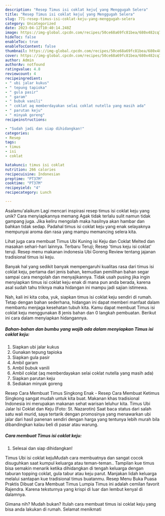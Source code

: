 ```yaml
---
description: "Resep Timus isi coklat keju{ yang Menggugah Selera"
title: "Resep Timus isi coklat keju{ yang Menggugah Selera"
slug: 771-resep-timus-isi-coklat-keju-yang-menggugah-selera
category: Uncategorized
date: 2023-04-12T10:40:14.248Z
image: https://img-global.cpcdn.com/recipes/50ce68a69fc81bea/680x482cq70/timus-isi-coklat-keju-foto-resep-utama.jpg
hideToc: false
enableToc: true
enableTocContent: false
thumbnail: https://img-global.cpcdn.com/recipes/50ce68a69fc81bea/680x482cq70/timus-isi-coklat-keju-foto-resep-utama.jpg
cover: https://img-global.cpcdn.com/recipes/50ce68a69fc81bea/680x482cq70/timus-isi-coklat-keju-foto-resep-utama.jpg
author: Admin
authorAv: notfound
ratingvalue: 4.8
reviewcount: 4
recipeingredient:
- " ubi jalar kukus"
- " tepung tapioka"
- " gula pasir"
- " garam"
- " bubuk vanili"
- " coklat aq memberdayakan selai coklat nutella yang masih ada"
- " parutan keju"
- " minyak goreng"
recipeinstructions:

- "Sudah jadi dan siap dihidangkan!"
categories:
- Resep
tags:
- timus
- isi
- coklat

katakunci: timus isi coklat 
nutrition: 266 calories
recipecuisine: Indonesian
preptime: "PT37M"
cooktime: "PT37M"
recipeyield: "4"
recipecategory: Lunch

---
```



Asalamu'alaikum Lagi mencari inspirasi resep timus isi coklat keju yang unik? Cara menyiapkannya memang Agak tidak terlalu sulit namun tidak gampang juga. Jika keliru mengolah maka hasilnya akan hambar dan bahkan tidak sedap. Padahal timus isi coklat keju yang enak selayaknya mempunyai aroma dan rasa yang mampu memancing selera kita.


Lihat juga cara membuat Timus Ubi Kuning isi Keju dan Coklat Melted dan masakan sehari-hari lainnya. Terbaru Teruji; Resep &#39;timus keju isi coklat&#39; teruji. Resep menu makanan indonesia Ubi Goreng Review tentang jajanan tradisional timus isi keju.

Banyak hal yang sedikit banyak mempengaruhi kualitas rasa dari timus isi coklat keju, pertama dari jenis bahan, kemudian pemilihan bahan segar sampai cara mengolah dan menyajikannya. Tidak usah pusing jika ingin menyiapkan timus isi coklat keju enak di mana pun anda berada, karena asal sudah tahu triknya maka hidangan ini mampu jadi sajian istimewa.


Nah, kali ini kita coba, yuk, siapkan timus isi coklat keju sendiri di rumah. Tetap dengan bahan sederhana, hidangan ini dapat memberi manfaat dalam membantu menjaga kesehatan tubuh kita. Kamu dapat membuat Timus isi coklat keju menggunakan 8 jenis bahan dan 0 langkah pembuatan. Berikut ini cara dalam menyiapkan hidangannya.

<!--inarticleads1-->

##### Bahan-bahan dan bumbu yang wajib ada dalam menyiapkan Timus isi coklat keju:

1. Siapkan  ubi jalar kukus
1. Gunakan  tepung tapioka
1. Siapkan  gula pasir
1. Ambil  garam
1. Ambil  bubuk vanili
1. Ambil  coklat (aq memberdayakan selai coklat nutella yang masih ada)
1. Siapkan  parutan keju
1. Sediakan  minyak goreng


Resep Cara Membuat Timus Singkong Enak - Resep Cara Membuat Ketimus Singkong sangat mudah untuk kita buat. Makanan khas tradisional Indonesia ini merupakan makanan sehat warisan leluhur kita. Timus Ubi Jalar Isi Coklat dan Keju (Foto: St. Nazarotin) Saat baca status dari salah satu wali murid, saya tertarik dengan promosinya yang menawarkan ubi jalar dari hasil panenan sendiri dengan harga yang tentunya lebih murah bila dibandingkan kalau beli di pasar atau warung. 

<!--inarticleads2-->

##### Cara membuat Timus isi coklat keju:


1. Selesai dan siap dihidangkan!

Timus Ubi isi coklat kejuMudah cara membuatnya dan sangat cocok disuguhkan saat kumpul keluarga atau teman-teman.. Tampilan kue timus bisa semakin menarik ketika dihidangkan di tengah keluarga dengan taburan topping coklat, gula tabur atau keju parut. Manjakan lidah keluarga melalui santapan kue tradisional timus buatanmu. Resep Menu Buka Puasa Praktis Dibuat Cara Membuat Timus Lumpia Timus ini adalah cemilan favorit Rajendra. Karena teksturnya yang krispi di luar dan lembut kenyal di dalamnya. 

Gimana nih? Mudah bukan? Itulah cara membuat timus isi coklat keju yang bisa anda lakukan di rumah. Selamat menikmati
